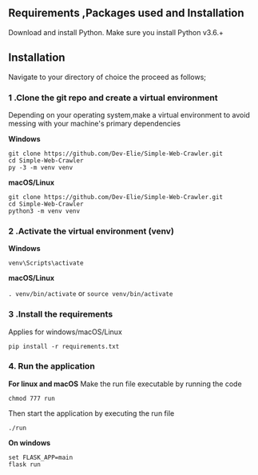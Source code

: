 ## Requirements ,Packages used and Installation
Download and install Python. Make sure you install Python v3.6.+
 
## Installation
          
Navigate to your directory of choice the proceed as follows;<br>
          
### 1 .Clone the git repo and create a virtual environment 
          
Depending on your operating system,make a virtual environment to avoid messing with your machine's primary dependencies
          
**Windows**
          
```
git clone https://github.com/Dev-Elie/Simple-Web-Crawler.git
cd Simple-Web-Crawler
py -3 -m venv venv
```
          
**macOS/Linux**
          
```
git clone https://github.com/Dev-Elie/Simple-Web-Crawler.git
cd Simple-Web-Crawler
python3 -m venv venv
```

### 2 .Activate the virtual environment (venv)
          
**Windows** 

```venv\Scripts\activate```
          
**macOS/Linux**

```. venv/bin/activate```
or
```source venv/bin/activate```

### 3 .Install the requirements

Applies for windows/macOS/Linux

```pip install -r requirements.txt```

### 4. Run the application 

**For linux and macOS**
Make the run file executable by running the code

```chmod 777 run```

Then start the application by executing the run file

```./run```

**On windows**
```
set FLASK_APP=main
flask run

```
